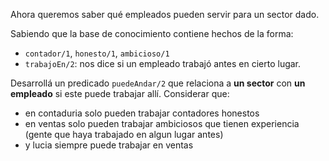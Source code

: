 Ahora queremos saber qué empleados pueden servir para un sector dado.

Sabiendo que la base de conocimiento contiene hechos de la forma:

* `contador/1`, `honesto/1`, `ambicioso/1`
* `trabajoEn/2`: nos dice si un empleado trabajó antes en cierto lugar.

Desarrollá un predicado `puedeAndar/2` que relaciona a **un sector** con **un empleado** si este puede trabajar allí. Considerar que:

  * en contaduria solo pueden trabajar contadores honestos
  * en ventas solo pueden trabajar ambiciosos que tienen experiencia (gente que haya trabajado en algun lugar antes)
  * y lucia siempre puede trabajar en ventas

